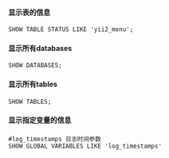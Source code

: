 

#### 显示表的信息
	SHOW TABLE STATUS LIKE 'yii2_menu';
	
#### 显示所有databases
    SHOW DATABASES;

#### 显示所有tables
    SHOW TABLES;

#### 显示指定变量的信息
    #log_timestamps 日志时间参数
    SHOW GLOBAL VARIABLES LIKE 'log_timestamps'